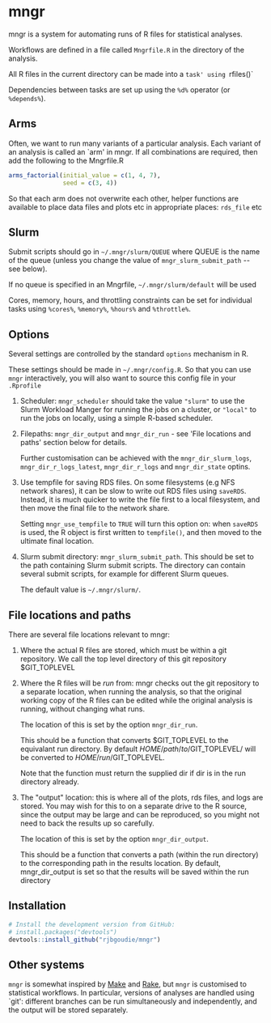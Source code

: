 mngr
====

mngr is a system for automating runs of R files for statistical
analyses.

Workflows are defined in a file called `Mngrfile.R` in the directory of the
analysis.

All R files in the current directory can be made into a `task' using
`rfiles()`

Dependencies between tasks are set up using the ```%d%``` operator (or
```%depends%```).

Arms
----

Often, we want to run many variants of a particular analysis.
Each variant of an analysis is called an `arm' in mngr.
If all combinations are required, then add the following to the Mngrfile.R

``` r
arms_factorial(initial_value = c(1, 4, 7),
               seed = c(3, 4))
```

So that each arm does not overwrite each other, helper functions are available
to place data files and plots etc in appropriate places: ```rds_file``` etc

Slurm
-----

Submit scripts should go in ```~/.mngr/slurm/QUEUE``` where QUEUE is the name
of the queue (unless you change the value of ```mngr_slurm_submit_path``` -- see
below).

If no queue is specified in an Mngrfile, ```~/.mngr/slurm/default``` will be used

Cores, memory, hours, and throttling constraints can be set for individual
tasks using ```%cores%```, ```%memory%```, ```%hours%``` and ```%throttle%```.

Options
-------

Several settings are controlled by the standard ```options``` mechanism in R.

These settings should be made in ```~/.mngr/config.R```. So that you can use
```mngr``` interactively, you will also want to source this config file in
your ```.Rprofile```

1. Scheduler: ```mngr_scheduler``` should take the value ```"slurm"``` to use
   the Slurm Workload Manger for running the jobs on a cluster, or
   ```"local"``` to run the jobs on locally, using a simple R-based scheduler.

2. Filepaths: ```mngr_dir_output``` and ```mngr_dir_run``` - see 'File locations
   and paths' section below for details.

   Further customisation can be achieved with the ```mngr_dir_slurm_logs```,
   ```mngr_dir_r_logs_latest```, ```mngr_dir_r_logs``` and ```mngr_dir_state```
   optins.

3. Use tempfile for saving RDS files. On some filesystems (e.g NFS network
   shares), it can be slow to write out RDS files using ```saveRDS```. Instead,
   it is much quicker to write the file first to a local filesystem, and then
   move the final file to the network share.

   Setting ```mngr_use_tempfile``` to ```TRUE``` will turn this option on: when
   ```saveRDS``` is used, the R object is first written to ```tempfile()```,
   and then moved to the ultimate final location.

4. Slurm submit directory: ```mngr_slurm_submit_path```. This should be set to
   the path containing Slurm submit scripts. The directory can contain several
   submit scripts, for example for different Slurm queues.

   The default value is ```~/.mngr/slurm/```.

File locations and paths
------------------------

There are several file locations relevant to mngr:

1. Where the actual R files are stored, which must be within a git repository.
   We call the top level directory of this git repository $GIT_TOPLEVEL
2. Where the R files will be _run_ from: mngr checks out the git repository to
   a separate location, when running the analysis, so that the original working
   copy of the R files can be edited while the original analysis is running,
   without changing what runs.

   The location of this is set by the option ```mngr_dir_run```.

   This should be a function that converts $GIT_TOPLEVEL to the equivalant run
   directory. By default $HOME/path/to/$GIT_TOPLEVEL/ will be converted to
   $HOME/run/$GIT_TOPLEVEL.

   Note that the function must return the supplied dir if dir is in the run
   directory already.

3. The "output" location: this is where all of the plots, rds files, and logs
   are stored. You may wish for this to on a separate drive to the R source,
   since the output may be large and can be reproduced, so you might not need to
   back the results up so carefully.

   The location of this is set by the option ```mngr_dir_output```.

   This should be a function that converts a path (within the run directory) to
   the corresponding path in the results location. By default, mngr_dir_output
   is set so that the results will be saved within the run directory

Installation
------------

``` r
# Install the development version from GitHub:
# install.packages("devtools")
devtools::install_github("rjbgoudie/mngr")
```

Other systems
-------------

```mngr``` is somewhat inspired by
[Make](https://www.gnu.org/software/make/manual/make.html) and
[Rake](https://github.com/ruby/rake), but ```mngr``` is customised to
statistical workflows.
In particular, versions of analyses are handled using `git': different branches
can be run simultaneously and independently, and the output will be stored
separately.
